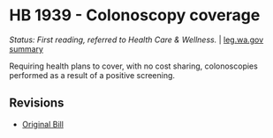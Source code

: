 # HB 1939 - Colonoscopy coverage
*Status: First reading, referred to Health Care & Wellness.* | [leg.wa.gov summary](https://app.leg.wa.gov/billsummary?BillNumber=1939&Year=2021)

Requiring health plans to cover, with no cost sharing, colonoscopies performed as a result of a positive screening.

## Revisions
* [Original Bill](1/)